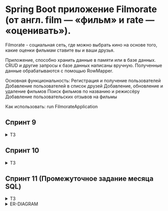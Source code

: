 # Spring Boot приложение Filmorate (от англ. film — «фильм» и rate — «оценивать»).

Filmorate - социальная сеть, где можно выбрать кино на основе того, какие оценки фильмам ставите вы и ваши друзья. 

Приложение, способно хранить данные в памяти или в базе данных. CRUD и другие запросы к базе данных написаны вручную. Полученные данные обрабатываются с помощью RowMapper.

Основная функциональность:
Регистрация и получение пользователей
Добавление пользователей в список друзей
Добавление, обновление и удаление фильмов
Поиск фильмов по названию и режиссёру
Добавление пользовательских отзывов на фильмы

Как использовать:
run FilmorateApplication

## Спринт 9
<details> <summary> ТЗ </summary>
В репозитории создайте ветку: controllers-films-users. 
Разработку решения для первого спринта нужно вести в ней.
Создайте заготовку проекта с помощью Spring Initializr.

### Модели данных
Создайте пакет model. Добавьте в него два класса — Film и User. Это классы — модели данных приложения.  
У model.Film должны быть следующие свойства:
- целочисленный идентификатор — id;
- название — name;
- описание — description;
- дата релиза — releaseDate;
- продолжительность фильма — duration.

Свойства model.User:
- целочисленный идентификатор — id;
- электронная почта — email;
- логин пользователя — login;
- имя для отображения — name;
- дата рождения — birthday.
-
### Хранение данных
Сейчас данные можно хранить в памяти приложения.
Для этого используйте контроллер.

### REST-контроллеры
Создайте два класса-контроллера. FilmController будет обслуживать фильмы, а UserController — пользователей.
Убедитесь, что созданные контроллеры соответствуют правилам REST.  
Добавьте в классы-контроллеры эндпоинты с подходящим типом запроса для каждого из случаев.

Для FilmController:
- добавление фильма;
- обновление фильма;
- получение всех фильмов.

Для UserController:
- создание пользователя;
- обновление пользователя;
- получение списка всех пользователей.

Эндпоинты для создания и обновления данных должны также вернуть созданную или изменённую сущность.

### Валидация
Проверьте данные, которые приходят в запросе на добавление нового фильма или пользователя. Эти данные должны соответствовать определённым критериям.   
Для Film:
- название не может быть пустым;
- максимальная длина описания — 200 символов;
- дата релиза — не раньше 28 декабря 1895 года;
- продолжительность фильма должна быть положительной.

Для User:
- электронная почта не может быть пустой и должна содержать символ @;
- логин не может быть пустым и содержать пробелы;
- имя для отображения может быть пустым — в таком случае будет использован логин;
- дата рождения не может быть в будущем.

### Логирование
Добавьте логирование для операций, которые изменяют сущности — добавляют и обновляют их.
Также логируйте причины ошибок — например, если валидация не пройдена.

### Тестирование
Добавьте тесты для валидации. Убедитесь, что она работает на граничных условиях.
</details>

## Спринт 10
<details> <summary> ТЗ </summary>  

### Наводим порядок в репозитории
Для начала убедитесь в том, что ваша работа за предыдущий спринт слита с главной веткой main.
Создайте новую ветку, которая будет называться add-friends-likes.

### Архитектура
Начнём с переработки архитектуры. Сейчас вся логика приложения спрятана в контроллерах — изменим это.
Вынесите хранение данных о фильмах и пользователях в отдельные классы.
Назовём их «хранилищами» (англ. storage) — так будет сразу понятно, что они делают.
- Создайте интерфейсы FilmStorage и UserStorage, в которых будут определены методы добавления, удаления и модификации объектов.
- Создайте классы InMemoryFilmStorage и InMemoryUserStorage, имплементирующие новые интерфейсы, и перенесите туда всю логику хранения, обновления и поиска объектов.
- Добавьте к InMemoryFilmStorage и InMemoryUserStorage аннотацию @Component, чтобы впоследствии пользоваться внедрением зависимостей и передавать хранилища сервисам.

### Новая логика
Пока у приложения нет никакой бизнес-логики, кроме валидации сущностей.
Обеспечим возможность пользователям добавлять друг друга в друзья и ставить фильмам лайки.
- Создайте UserService, который будет отвечать за такие операции с пользователями, как добавление в друзья, удаление из друзей, вывод списка общих друзей.
  Пока пользователям не надо одобрять заявки в друзья — добавляем сразу.
  То есть если Лена стала другом Саши, то это значит, что Саша теперь друг Лены.
- Создайте FilmService, который будет отвечать за операции с фильмами, — добавление и удаление лайка, вывод 10 наиболее популярных фильмов по количеству лайков.
  Пусть пока каждый пользователь может поставить лайк фильму только один раз.
- Добавьте к ним аннотацию @Service — тогда к ним можно будет получить доступ из контроллера.


### Зависимости
Переделайте код в контроллерах, сервисах и хранилищах под использование внедрения зависимостей.
- Используйте аннотации @Service, @Component, @Autowired. Внедряйте зависимости через конструкторы классов.
- Классы-сервисы должны иметь доступ к классам-хранилищам.
  Убедитесь, что сервисы зависят от интерфейсов классов-хранилищ, а не их реализаций.
  Таким образом в будущем будет проще добавлять и использовать новые реализации с другим типом хранения данных.
- Сервисы должны быть внедрены в соответствующие контроллеры.

### Полный REST
Дальше стоит заняться контроллерами и довести API до соответствия REST.
- С помощью аннотации @PathVariable добавьте возможность получать каждый фильм и данные о пользователях по их уникальному идентификатору:
  GET .../users/{id}.
- Добавьте методы, позволяющие пользователям добавлять друг друга в друзья, получать список общих друзей и лайкать фильмы.
  Проверьте, что все они работают корректно.
    - PUT /users/{id}/friends/{friendId} — добавление в друзья.
    - DELETE /users/{id}/friends/{friendId} — удаление из друзей.
    - GET /users/{id}/friends — возвращаем список пользователей, являющихся его друзьями.
    - GET /users/{id}/friends/common/{otherId} — список друзей, общих с другим пользователем.
    - PUT /films/{id}/like/{userId} — пользователь ставит лайк фильму.
    - DELETE /films/{id}/like/{userId} — пользователь удаляет лайк.
    - GET /films/popular?count={count} — возвращает список из первых count фильмов по количеству лайков.
      Если значение параметра count не задано, верните первые 10.
- Убедитесь, что ваше приложение возвращает корректные HTTP-коды.
    - 400 — если ошибка валидации: ValidationException;
    - 404 — для всех ситуаций, если искомый объект не найден;
    - 500 — если возникло исключение.

### Тестирование
Убедитесь, что приложение работает, — протестируйте его с помощью Postman: postman.json.
</details>

## Спринт 11 (Промежуточное задание месяца SQL)
<details> <summary> ТЗ </summary>  

### Задание для взаимопроверки
В этом задании вы будете проектировать базу данных для проекта, основываясь на уже существующей функциональности.
Вносить какие-либо изменения в код не потребуется.  
Готовое решение отправьте своему партнёру по взаимопроверке из группы.

### Загрузите решение
Начните с загрузки файла с решением в ваш репозиторий на GitHub.

### Доработка модели
Прежде чем приступить к созданию схемы базы данных, нужно доработать модель приложения.
Сейчас сущности, с которыми работает Filmorate, имеют недостаточно полей, чтобы получилось создать полноценную базу.
Исправим это!

#### Film
1. Добавьте новое свойство — «жанр». У фильма может быть сразу несколько жанров, а у поля — несколько значений. Например, таких:
- Комедия.
- Драма.
- Мультфильм.
- Триллер.
- Документальный.
- Боевик.

2. Ещё одно свойство — рейтинг Ассоциации кинокомпаний (англ. Motion Picture Association, сокращённо МРА). Эта оценка определяет возрастное ограничение для фильма. Значения могут быть следующими:
- G — у фильма нет возрастных ограничений,
- PG — детям рекомендуется смотреть фильм с родителями,
- PG-13 — детям до 13 лет просмотр не желателен,
- R — лицам до 17 лет просматривать фильм можно только в присутствии взрослого,
- NC-17 — лицам до 18 лет просмотр запрещён.

#### User
1. Добавьте статус для связи «дружба» между двумя пользователями:
2. неподтверждённая — когда один пользователь отправил запрос на добавление другого пользователя в друзья,
3. подтверждённая — когда второй пользователь согласился на добавление.

### Создание схемы базы данных
Начните с таблиц для хранения пользователей и фильмов. При проектировании помните о том, что:
- Каждый столбец таблицы должен содержать только одно значение. Хранить массивы значений или вложенные записи в столбцах нельзя.
- Все неключевые атрибуты должны однозначно определяться ключом.
- Все неключевые атрибуты должны зависеть только от первичного ключа, а не от других неключевых атрибутов.
- База данных должна поддерживать бизнес-логику, предусмотренную в приложении. Подумайте о том, как будет происходить получение всех фильмов, пользователей.
  А как — топ N наиболее популярных фильмов. Или список общих друзей с другим пользователем.

Теперь нарисуйте схему базы данных.

### Последние штрихи
Прежде чем отправлять получившуюся схему на проверку:
1. Скачайте диаграмму в виде картинки и добавьте в репозиторий. Убедитесь, что на изображении чётко виден текст.
2. Добавьте в файл README.md ссылку на файл диаграммы.
   Если использовать разметку markdown, то схему будет видно непосредственно в README.md.
3. Там же напишите небольшое пояснение к схеме: приложите примеры запросов для основных операций вашего приложения.
</details>  

<details> <summary> ER-DIAGRAM </summary> 

![ER-diagram](er_diagram.png)

В таблицах FRIENDS, LIKES, FILM_GENRES первичные ключи
составные.

Примеры запросов:

1. Получение количества лайков у фильма с ID = 1:  
   SELECT film_id,  
   COUNT(user_id) AS all_likes  
   FROM likes  
   WHERE film_id = 1  
   GROUP BY film_id;


2. Получение наименования и описания фильма с ID = 1:  
   SELECT name AS film_name,  
   description AS film_description  
   FROM films  
   WHERE film_id = 1;
</details> 
